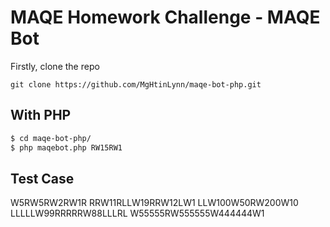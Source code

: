 # MAQE Homework Challenge - MAQE Bot

Firstly, clone the repo
```
git clone https://github.com/MgHtinLynn/maqe-bot-php.git
```

## With PHP
```sh
$ cd maqe-bot-php/
$ php maqebot.php RW15RW1
```

## Test Case
W5RW5RW2RW1R
RRW11RLLW19RRW12LW1
LLW100W50RW200W10
LLLLLW99RRRRRW88LLLRL
W55555RW555555W444444W1